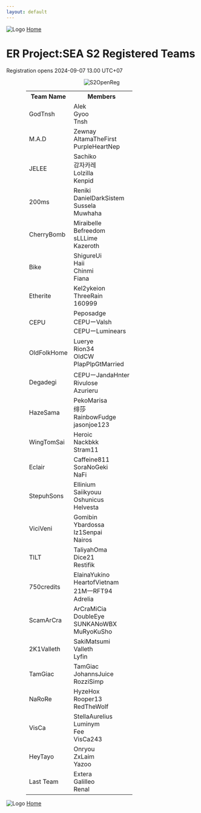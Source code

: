 ```yaml
---
layout: default
---
```


![Logo](https://kanziebub.github.io/ProjectSEA/assets/images/bullet_rev.png)
[Home](https://kanziebub.github.io/ProjectSEA/)

# **ER Project:SEA S2 Registered Teams**
Registration opens 2024-09-07 13.00 UTC+07

<p align="center">
  <img 
    src="https://kanziebub.github.io/ProjectSEA/assets/images/Project_Sea_2_Open_Registration.png" 
    alt="S2OpenReg" 
    style="max-height: 350px;">
</p>

<table style="max-width:400px; margin: 0 auto;">
  <tr>
    <th>Team Name</th>
    <th>Members</th>
  </tr>
  <tr>
    <td>GodTnsh</td>
    <td>Alek<br>Gyoo<br>Tnsh</td>
  </tr>
  <tr>
    <td>M.A.D</td>
    <td>Zewnay<br>AltamaTheFirst<br>PurpleHeartNep</td>
  </tr>
  <tr>
    <td>JELEE</td>
    <td>Sachiko<br>감자카레<br>Lolzilla<br>Kenpid</td>
  </tr>
  <tr>
    <td>200ms</td>
    <td>Reniki<br>DanielDarkSistem<br>Sussela<br>Muwhaha</td>
  </tr>
  <tr>
    <td>CherryBomb</td>
    <td>Miraibelle<br>Befreedom<br>sLLLime<br>Kazeroth</td>
  </tr>
  <tr>
    <td>Bike</td>
    <td>ShigureUi<br>Haii<br>Chinmi<br>Fiana</td>
  </tr>
  <tr>
    <td>Etherite</td>
    <td>Kel2ykeion<br>ThreeRain<br>160999</td>
  </tr>
  <tr>
    <td>CEPU</td>
    <td>Peposadge<br>CEPUーValsh<br>CEPUーLuminears</td>
  </tr>
  <tr>
    <td>OldFolkHome</td>
    <td>Luerye<br>Rion34<br>OldCW<br>PlapPlpGtMarried</td>
  </tr>
  <tr>
    <td>Degadegi</td>
    <td>CEPUーJandaHnter<br>Rivulose<br>Azurieru</td>
  </tr>
  <tr>
    <td>HazeSama</td>
    <td>PekoMarisa<br>绯莎<br>RainbowFudge<br>jasonjoe123</td>
  </tr>
  <tr>
    <td>WingTomSai</td>
    <td>Heroic<br>Nackbkk<br>Stram11</td>
  </tr>
  <tr>
    <td>Eclair</td>
    <td>Caffeine811<br>SoraNoGeki<br>NaFi</td>
  </tr>
  <tr>
    <td>StepuhSons</td>
    <td>Ellinium<br>Saiikyouu<br>Oshunicus<br>Helvesta</td>
  </tr>
  <tr>
    <td>ViciVeni</td>
    <td>Gomibin<br>Ybardossa<br>Iz1Senpai<br>Nairos</td>
  </tr>
  <tr>
    <td>TILT</td>
    <td>TaliyahOma<br>Dice21<br>Restifik</td>
  </tr>
  <tr>
    <td>750credits</td>
    <td>ElainaYukino<br>HeartofVietnam<br>21M一RFT94<br>Adrelia</td>
  </tr>
  <tr>
    <td>ScamArCra</td>
    <td>ArCraMiCia<br>DoubleEye<br>SUNKANoWBX<br>MuRyoKuSho</td>
  </tr>
  <tr>
    <td>2K1Valleth</td>
    <td>SakiMatsumi<br>Valleth<br>Lyfin</td>
  </tr>
  <tr>
    <td>TamGiac</td>
    <td>TamGiac<br>JohannsJuice<br>RozziSimp</td>
  </tr>
  <tr>
    <td>NaRoRe</td>
    <td>HyzeHox<br>Rooper13<br>RedTheWolf</td>
  </tr>
  <tr>
    <td>VisCa</td>
    <td>StellaAurelius<br>Luminym<br>Fee<br>VisCa243</td>
  </tr>
  <tr>
    <td>HeyTayo</td>
    <td>Onryou<br>ZxLaim<br>Yazoo</td>
  </tr>
  <tr>
    <td>Last Team</td>
    <td>Extera<br>Galilleo<br>Renal</td>
  </tr>
</table>



![Logo](https://kanziebub.github.io/ProjectSEA/assets/images/bullet_rev.png)
[Home](https://kanziebub.github.io/ProjectSEA/)
